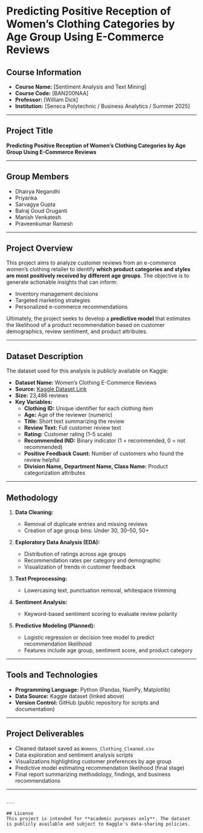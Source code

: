 
# Predicting Positive Reception of Women’s Clothing Categories by Age Group Using E-Commerce Reviews

## Course Information
- **Course Name:** [Sentiment Analysis and Text Mining]
- **Course Code:** [BAN200NAA]
- **Professor:** [William Dick]
- **Institution:** [Seneca Polytechnic / Business Analytics / Summer 2025]

---

## Project Title
**Predicting Positive Reception of Women’s Clothing Categories by Age Group Using E-Commerce Reviews**

---

## Group Members
- Dhairya Negandhi
- Priyanka
- Sarvagya Gupta
- Balraj Goud Oruganti
- Manish Venkatesh
- Praveenkumar Ramesh

---

## Project Overview
This project aims to analyze customer reviews from an e-commerce women’s clothing retailer to identify **which product categories and styles are most positively received by different age groups**. The objective is to generate actionable insights that can inform:
- Inventory management decisions
- Targeted marketing strategies
- Personalized e-commerce recommendations

Ultimately, the project seeks to develop a **predictive model** that estimates the likelihood of a product recommendation based on customer demographics, review sentiment, and product attributes.

---

## Dataset Description
The dataset used for this analysis is publicly available on Kaggle:

- **Dataset Name:** Women’s Clothing E-Commerce Reviews
- **Source:** [Kaggle Dataset Link](https://www.kaggle.com/datasets/nicapotato/womens-ecommerce-clothing-reviews)
- **Size:** 23,486 reviews
- **Key Variables:**
  - **Clothing ID:** Unique identifier for each clothing item
  - **Age:** Age of the reviewer (numeric)
  - **Title:** Short text summarizing the review
  - **Review Text:** Full customer review text
  - **Rating:** Customer rating (1–5 scale)
  - **Recommended IND:** Binary indicator (1 = recommended, 0 = not recommended)
  - **Positive Feedback Count:** Number of customers who found the review helpful
  - **Division Name, Department Name, Class Name:** Product categorization attributes

---

## Methodology
1. **Data Cleaning:**
   - Removal of duplicate entries and missing reviews
   - Creation of age group bins: Under 30, 30–50, 50+

2. **Exploratory Data Analysis (EDA):**
   - Distribution of ratings across age groups
   - Recommendation rates per category and demographic
   - Visualization of trends in customer feedback

3. **Text Preprocessing:**
   - Lowercasing text, punctuation removal, whitespace trimming

4. **Sentiment Analysis:**
   - Keyword-based sentiment scoring to evaluate review polarity

5. **Predictive Modeling (Planned):**
   - Logistic regression or decision tree model to predict recommendation likelihood
   - Features include age group, sentiment score, and product category

---

## Tools and Technologies
- **Programming Language:** Python (Pandas, NumPy, Matplotlib)
- **Data Source:** Kaggle dataset (linked above)
- **Version Control:** GitHub (public repository for scripts and documentation)

---

## Project Deliverables
- Cleaned dataset saved as `Womens_Clothing_Cleaned.csv`
- Data exploration and sentiment analysis scripts
- Visualizations highlighting customer preferences by age group
- Predictive model estimating recommendation likelihood (final stage)
- Final report summarizing methodology, findings, and business recommendations

---
```

---

## License
This project is intended for **academic purposes only**. The dataset is publicly available and subject to Kaggle's data-sharing policies.
